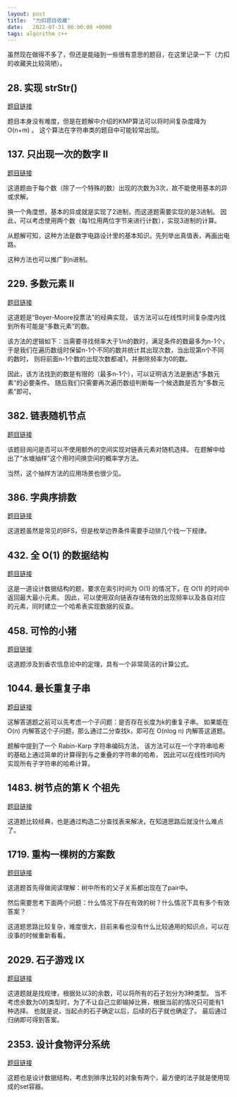```yaml
---
layout: post
title:  "力扣题目收藏"
date:   2022-07-31 00:00:00 +0000
tags: algorithm c++
---
```


虽然现在做得不多了，但还是能碰到一些很有意思的题目，在这里记录一下（力扣的收藏夹比较简陋）。



## 28. 实现 strStr()

[题目链接](https://leetcode.cn/problems/implement-strstr/)

题目本身没有难度，但是在题解中介绍的KMP算法可以将时间复杂度降为 O(n+m) 。
这个算法在字符串类的题目中可能较常出现。



## 137. 只出现一次的数字 II

[题目链接](https://leetcode.cn/problems/single-number-ii/)

这道题由于每个数（除了一个特殊的数）出现的次数为3次，故不能使用基本的异或求解。

换一个角度想，基本的异或就是实现了2进制，而这道题需要实现的是3进制。
因此，可以考虑使用两个数（每1位用两位字节来进行计数），实现3进制的计算。

从题解可知，这种方法是数字电路设计里的基本知识。先列举出真值表，再画出电路。

这种方法也可以推广到n进制。



## 229. 多数元素 II

[题目链接](https://leetcode.cn/problems/majority-element-ii/)

这道题是“Boyer-Moore投票法”的经典实现，
该方法可以在线性时间复杂度内找到所有可能是“多数元素”的数。

该方法的逻辑如下：当需要寻找频率大于1/n的数时，满足条件的数最多为n-1个，
于是我们在遍历数组时保留n-1个不同的数并统计其出现次数，当出现第n个不同的数时，
则将前面n-1个数的出现次数都减1，并删除频率为0的数。

因此，该方法找到的数是有限的（最多n-1个），可以证明该方法是删选“多数元素”的必要条件。
随后我们只需要再次遍历数组判断每一个候选数是否为“多数元素”即可。



## 382. 链表随机节点

[题目链接](https://leetcode.cn/problems/linked-list-random-node/)

该题目询问是否可以不使用额外的空间实现对链表元素对随机选择。
在题解中给出了“水塘抽样”这个用时间换空间的概率学方法。

当然，这个抽样方法的应用场景也很少见。



## 386. 字典序排数

[题目链接](https://leetcode.cn/problems/lexicographical-numbers/)

这道题虽然是常见的BFS，但是枚举边界条件需要手动排几个找一下规律。



## 432. 全 O(1) 的数据结构

[题目链接](https://leetcode.cn/problems/all-oone-data-structure/)

这是一道设计数据结构的题，要求在索引时间为 O(1) 的情况下，在 O(1) 的时间中返回最大最小元素。
因此，可以使用双向链表存储有效的出现频率以及各自对应的元素，同时建立一个哈希表实现数据的反查。



## 458. 可怜的小猪

[题目链接](https://leetcode.cn/problems/poor-pigs/)

这道题涉及到香农信息论中的定理，具有一个非常简洁的计算公式。



## 1044. 最长重复子串

[题目链接](https://leetcode.cn/problems/longest-duplicate-substring/)

这解答道题之前可以先考虑一个子问题：是否存在长度为k的重复子串。
如果能在 O(n) 内解答这个子问题，那么通过二分查找k，即可在 O(nlog n) 内解答这道题。

题解中提到了一个 Rabin-Karp 字符串编码方法，
该方法可以在一个字符串哈希的基础上通过简单的计算得到与之重叠的字符串的哈希，
因此可以在线性时间内实现所有子字符串的哈希计算。



## 1483. 树节点的第 K 个祖先

[题目链接](https://leetcode.cn/problems/kth-ancestor-of-a-tree-node/)

这道题比较经典，也是通过构造二分查找表来解决，在知道思路后就没什么难点了。



## 1719. 重构一棵树的方案数

[题目链接](https://leetcode.cn/problems/number-of-ways-to-reconstruct-a-tree/)

这道题首先得做阅读理解：树中所有的父子关系都出现在了pair中。

然后需要思考下面两个问题：什么情况下存在有效的树？什么情况下具有多个有效答案？

这道题思路比较复杂，难度很大，目前来看也没有什么比较通用的知识点，可以在没事的时候重新看看。



## 2029. 石子游戏 IX

[题目链接](https://leetcode.cn/problems/stone-game-ix/)

这道题就是找规律，根据处以3的余数，可以将所有的石子划分为3种类型。
当不考虑余数为0的类型时，为了不让自己立即输掉比赛，根据当前的情况只可能有1种选择。
也就是说，当起点的石子确定以后，后续的石子就也确定了。
最后通过归纳即可得到答案。



## 2353. 设计食物评分系统

[题目链接](https://leetcode.cn/problems/design-a-food-rating-system/)

这题也是设计数据结构，考虑到排序比较的对象有两个，最方便的法子就是使用现成的set<pair>容器。


